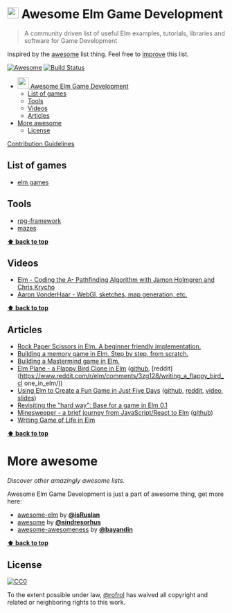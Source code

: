 # <img src="http://elm-lang.org/assets/logo.svg" width="26"> Awesome Elm Game Development


> A community driven list of useful Elm examples, tutorials, libraries and software for Game Development

Inspired by the [awesome](#more-awesome) list thing. Feel free to [improve](https://github.com/rofrol/awesome-elm-gamedev/blob/master/CONTRIBUTION.md) this list.

[![Awesome](https://cdn.rawgit.com/sindresorhus/awesome/d7305f38d29fed78fa85652e3a63e154dd8e8829/media/badge.svg)](https://github.com/sindresorhus/awesome)
[![Build Status](https://travis-ci.org/rofrol/awesome-elm-gamedev.svg?branch=master)](https://travis-ci.org/rofrol/awesome-elm-gamedev)


<!-- TOC depthFrom:1 depthTo:6 withLinks:1 updateOnSave:1 orderedList:0 -->

- [<img src="http://elm-lang.org/assets/logo.svg" width="26"> Awesome Elm Game Development](#img-srchttpelm-langorgassetslogosvg-width26-awesome-elm-game-development)
	- [List of games](#list-of-games)
	- [Tools](#tools)
	- [Videos](#videos)
	- [Articles](#articles)
- [More awesome](#more-awesome)
	- [License](#license)

<!-- /TOC -->

[Contribution Guidelines](/CONTRIBUTION.md)

## List of games

- [elm games](https://github.com/rofrol/elm-games)


## Tools

- [rpg-framework](https://github.com/thebritican/rpg-framework)
- [mazes](https://github.com/coreyhaines/mazes)

**[:arrow_up: back to top](#table-of-contents)**

## Videos

- [Elm - Coding the A- Pathfinding Algorithm with Jamon Holmgren and Chris Krycho](https://youtu.be/s8dH7k0Zggo)
- [Aaron VonderHaar - WebGl, sketches, map generation, etc.](https://www.youtube.com/playlist?list=PLDA4wlOlLJvWSYo3KiEa4q4ETkXpTaKlw)

**[:arrow_up: back to top](#table-of-contents)**

## Articles

- [Rock Paper Scissors in Elm. A beginner friendly implementation.](https://alpacaaa.net/blog/post/elm-rock-paper-scissors-beginner)
- [Building a memory game in Elm. Step by step, from scratch.](https://alpacaaa.net/blog/post/elm-memory-game-from-scratch)
- [Building a Mastermind game in Elm.](https://alpacaaa.net/blog/post/elm-mastermind-game)
- [Elm Plane - a Flappy Bird Clone in Elm](http://www.odedwelgreen.com/blog/elm-plane/) ([github](https://github.com/odedw/elm-plane), [reddit](https://www.reddit.com/r/elm/comments/3zg128/writing_a_flappy_bird_cl one_in_elm/))
- [Using Elm to Create a Fun Game in Just Five Days](https://tech.zalando.com/blog/using-elm-to-create-a-fun-game-in-just-five-days/) ([github](https://github.com/zalando/elm-street-404), [reddit](https://www.reddit.com/r/elm/comments/401448/using_elm_to_create_a_fun_game_in_just_five_days/),  [video](https://www.youtube.com/watch?v=En2BKs8unnQ),  [slides](http://unsoundscapes.com/slides/2016-10-13-creating-a-fun-game-with-elm/))
- [Revisiting the "hard way": Base for a game in Elm 0.1](http://ohanhi.github.io/base-for-game-elm-017.html)
- [Minesweeper - a brief journey from JavaScript/React to Elm](http://rundis.github.io/blog/2015/elm_sweeper.html) ([github](https://github.com/rundis/elm-sweeper))
- [Writing Game of Life in Elm](http://sonnym.github.io/2014/05/05/writing-game-of-life-in-elm/)

**[:arrow_up: back to top](#table-of-contents)**

# More awesome

*Discover other amazingly awesome lists.*

Awesome Elm Game Development is just a part of awesome thing, get more here:

- [awesome-elm](https://github.com/isRuslan/awesome-elm) by [**@isRuslan**](https://github.com/isRuslan)
- [awesome](https://github.com/sindresorhus/awesome) by [**@sindresorhus**](https://github.com/sindresorhus)
- [awesome-awesomeness](https://github.com/bayandin/awesome-awesomeness) by [**@bayandin**](https://github.com/bayandin)


**[:arrow_up: back to top](#table-of-contents)**


## License

[![CC0](http://i.creativecommons.org/p/zero/1.0/88x31.png)](http://creativecommons.org/publicdomain/zero/1.0/)

To the extent possible under law, [@rofrol](https://github.com/rofrol) has waived all copyright and related or neighboring rights to this work.
